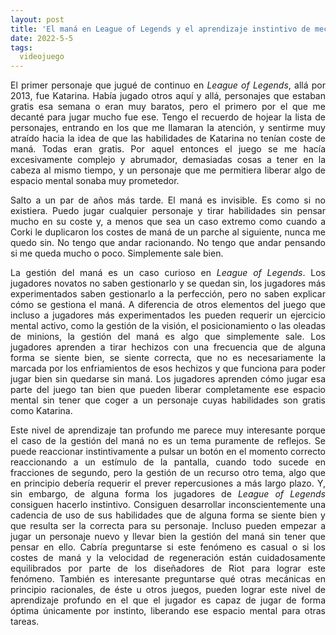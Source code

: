 ```yaml
---
layout: post
title: 'El maná en League of Legends y el aprendizaje instintivo de mecánicas de juego'
date: 2022-5-5
tags:
  videojuego
---
```

<p style='text-align: justify;'>El primer personaje que jugué de continuo en <i>League of Legends</i>, allá por 2013, fue Katarina. Había jugado otros aquí y allá, personajes que estaban gratis esa semana o eran muy baratos, pero el primero por el que me decanté para jugar mucho fue ese. Tengo el recuerdo de hojear la lista de personajes, entrando en los que me llamaran la atención, y sentirme muy atraído hacia la idea de que las habilidades de Katarina no tenían coste de maná. Todas eran gratis. Por aquel entonces el juego se me hacía excesivamente complejo y abrumador, demasiadas cosas a tener en la cabeza al mismo tiempo, y un personaje que me permitiera liberar algo de espacio mental sonaba muy prometedor.</p>

<p style='text-align: justify;'>Salto a un par de años más tarde. El maná es invisible. Es como si no existiera. Puedo jugar cualquier personaje y tirar habilidades sin pensar mucho en su coste y, a menos que sea un caso extremo como cuando a Corki le duplicaron los costes de maná de un parche al siguiente, nunca me quedo sin. No tengo que andar racionando. No tengo que andar pensando si me queda mucho o poco. Simplemente sale bien. </p>

<p style='text-align: justify;'>La gestión del maná es un caso curioso en <i>League of Legends</i>. Los jugadores novatos no saben gestionarlo y se quedan sin, los jugadores más experimentados saben gestionarlo a la perfección, pero no saben explicar cómo se gestiona el maná. A diferencia de otros elementos del juego que incluso a jugadores más experimentados les pueden requerir un ejercicio mental activo, como la gestión de la visión, el posicionamiento o las oleadas de minions, la gestión del maná es algo que simplemente sale. Los jugadores aprenden a tirar hechizos con una frecuencia que de alguna forma se siente bien, se siente correcta, que no es necesariamente la marcada por los enfriamientos de esos hechizos y que funciona para poder jugar bien sin quedarse sin maná. Los jugadores aprenden cómo jugar esa parte del juego tan bien que pueden liberar completamente ese espacio mental sin tener que coger a un personaje cuyas habilidades son gratis como Katarina.</p>

<p style='text-align: justify;'>Este nivel de aprendizaje tan profundo me parece muy interesante porque el caso de la gestión del maná no es un tema puramente de reflejos. Se puede reaccionar instintivamente a pulsar un botón en el momento correcto reaccionando a un estímulo de la pantalla, cuando todo sucede en fracciones de segundo, pero la gestión de un recurso otro tema, algo que en principio debería requerir el prever repercusiones a más largo plazo. Y, sin embargo, de alguna forma los jugadores de <i>League of Legends</i> consiguen hacerlo instintivo. Consiguen desarrollar inconscientemente una cadencia de uso de sus habilidades que de alguna forma se siente bien y que resulta ser la correcta para su personaje. Incluso pueden empezar a jugar un personaje nuevo y llevar bien la gestión del maná sin tener que pensar en ello. Cabría preguntarse si este fenómeno es casual o si los costes de maná y la velocidad de regeneración están cuidadosamente equilibrados por parte de los diseñadores de Riot para lograr este fenómeno. También es interesante preguntarse qué otras mecánicas en principio racionales, de éste u otros juegos, pueden lograr este nivel de aprendizaje profundo en el que el jugador es capaz de jugar de forma óptima únicamente por instinto, liberando ese espacio mental para otras tareas.</p>
